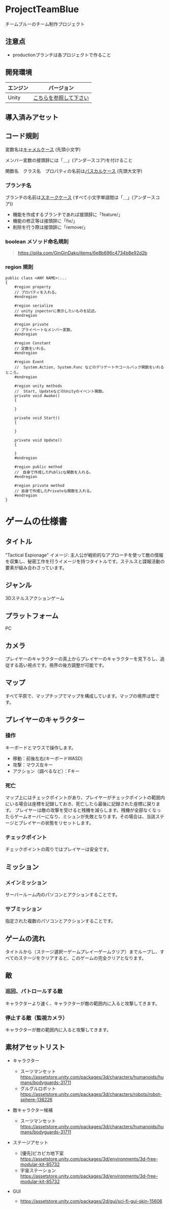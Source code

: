 # ProjectTeamBlue
チームブルーのチーム制作プロジェクト

## 注意点
- productionブランチは各プロジェクトで作ること

## 開発環境

| エンジン | バージョン  |
| ---------- | ----------- |
| Unity      | [こちらを参照して下さい](ProjectSettings/ProjectVersion.txt#L1) |

## 導入済みアセット

## コード規則

変数名は[キャメルケース](https://e-words.jp/w/%E3%82%AD%E3%83%A3%E3%83%A1%E3%83%AB%E3%82%B1%E3%83%BC%E3%82%B9.html) (先頭小文字)

メンバー変数の接頭辞には「＿」(アンダースコア)を付けること

関数名　クラス名　プロパティの名前は[パスカルケース](https://wa3.i-3-i.info/word13955.html) (先頭大文字)  

### ブランチ名

ブランチの名前は[スネークケース](https://e-words.jp/w/%E3%82%B9%E3%83%8D%E3%83%BC%E3%82%AF%E3%82%B1%E3%83%BC%E3%82%B9.html#:~:text=%E3%82%B9%E3%83%8D%E3%83%BC%E3%82%AF%E3%82%B1%E3%83%BC%E3%82%B9%E3%81%A8%E3%81%AF%E3%80%81%E3%83%97%E3%83%AD%E3%82%B0%E3%83%A9%E3%83%9F%E3%83%B3%E3%82%B0,%E3%81%AA%E8%A1%A8%E8%A8%98%E3%81%8C%E3%81%93%E3%82%8C%E3%81%AB%E5%BD%93%E3%81%9F%E3%82%8B%E3%80%82)
(すべて小文字単語間は「＿」(アンダースコア))
- 機能を作成するブランチであれば接頭辞に「feature/」
- 機能の修正等は接頭辞に「fix/」
- 削除を行う際は接頭辞に「remove/」

### boolean メソッド命名規則

> https://qiita.com/GinGinDako/items/6e8b696c4734b8e92d2b
### region 規則

```shell
public class <ANY NAME>:...
{
    #region property
    // プロパティを入れる。
    #endregion

    #region serialize
    // unity inpectorに表示したいものを記述。
    #endregion

    #region private
    // プライベートなメンバー変数。
    #endregion

    #region Constant
    // 定数をいれる。
    #endregion

    #region Event
    //  System.Action, System.Func などのデリゲートやコールバック関数をいれるところ。
    #endregion

    #region unity methods
    //  Start, UpdateなどのUnityのイベント関数。
    private void Awake()
    {

    }

    private void Start()
    {

    }

    private void Update()
    {

    }
    #endregion

    #region public method
    //　自身で作成したPublicな関数を入れる。
    #endregion

    #region private method
    // 自身で作成したPrivateな関数を入れる。
    #endregion
}
```
# ゲームの仕様書

## タイトル
"Tactical Espionage"
イメージ: 主人公が戦術的なアプローチを使って敵の情報を収集し、秘密工作を行うイメージを持つタイトルです。ステルスと諜報活動の要素が組み合わさっています。
## ジャンル
3Dステルスアクションゲーム

## プラットフォーム
PC

## カメラ
プレイヤーのキャラクターの真上からプレイヤーのキャラクターを見下ろし、追従する高い視点です。視界の後方調整が可能です。

## マップ
すべて平原で、マップチップでマップを構成しています。マップの境界は壁です。

## プレイヤーのキャラクター
### 操作
キーボードとマウスで操作します。

- 移動：前後左右(キーボードWASD)
- 攻撃：マウス左キー
- アクション（調べるなど）：Fキー

### 死亡
マップ上にはチェックポイントがあり、プレイヤーがチェックポイントの範囲内にいる場合は座標を記録しておき、死亡したら最後に記録された座標に戻ります。
プレイヤーは敵の攻撃を受けると残機を減らします。残機が全部なくなったらゲームオーバーになり、ミシュンが失敗となります。その場合は、当該ステージとプレイヤーの状態をリセットします。

### チェックポイント
チェックポイントの周りではプレイヤーは安全です。

## ミッション
### メインミッション
サーバールーム内のパソコンとアクションすることです。

### サブミッション
指定された複数のパソコンとアクションすることです。

## ゲームの流れ
タイトルから（ステージ選択ーゲームプレイーゲームクリア）までループし、すべてのステージをクリアすると、このゲームの完全クリアとなります。

## 敵
### 巡回、パトロールする敵
キャラクターより速く、キャラクターが敵の範囲内に入ると攻撃してきます。

### 停止する敵（監視カメラ）
キャラクターが敵の範囲内に入ると攻撃してきます。

## 素材アセットリスト
- キャラクター
  - スーツマンセット https://assetstore.unity.com/packages/3d/characters/humanoids/humans/bodyguards-31711
  - グルグルロボット https://assetstore.unity.com/packages/3d/characters/robots/robot-sphere-136226

- 敵キャラクター候補
  - スーツマンセット https://assetstore.unity.com/packages/3d/characters/humanoids/humans/bodyguards-31711

- ステージアセット
  - [優先]ピカピカ地下室 https://assetstore.unity.com/packages/3d/environments/3d-free-modular-kit-85732
  - 宇宙ステーション https://assetstore.unity.com/packages/3d/environments/3d-free-modular-kit-85732

- GUI
  - https://assetstore.unity.com/packages/2d/gui/sci-fi-gui-skin-15606

